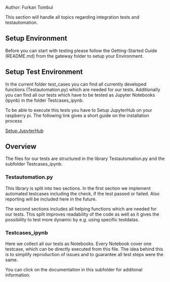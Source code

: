 Author: Furkan Tombul

This section will handle all topics regarding integration tests and testautomation. 
## Setup Environment
Before you can start with testing please follow the Getting-Started Guide (README.md) from the gateway folder to setup your Environment.
## Setup Test Environment
In the current folder test_cases you can find all currently developed functions (Testautomation.py) which are needed for our tests.
Additionally you can find all our tests which have to be tested as Jupyter Notebooks (ipynb) in the folder Testcases_ipynb. 

To be able to execute this tests you have to Setup JupyterHub on your raspberry pi. The following link gives a short guide on the installation process

[Setup JupyterHub](https://towardsdatascience.com/setup-your-home-jupyterhub-on-a-raspberry-pi-7ad32e20eed)

## Overview
The files for our tests are structured in the library Testautomation.py and the subfolder Testcases_ipynb.

### Testautomation.py
This library is split into two sections.
In the first section we implement automated testcases including the check, if the test passed or failed.
Also reporting will be included here in the future.

The second sections includes all helping functions which are needed for our tests. This split improves readability
of the code as well as it gives the possibility to test more dynamic by e.g. using specific testdatas.

### Testcases_ipynb
Here we collect all our tests as Notebooks. Every Notebook cover one testcase, which can be directly executed from this file.
The idea behind this is to simplify reproduction of issues and to guarantee all test steps were the same.

You can click on the documentation in this subfolder for additonal information.
